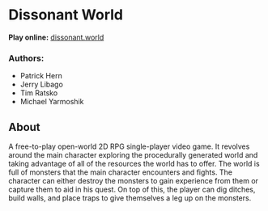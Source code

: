 # Dissonant World
**Play online:** [dissonant.world](https://dissonant.world/)

### Authors:
- Patrick Hern
- Jerry Libago
- Tim Ratsko
- Michael Yarmoshik

## About
A free-to-play open-world 2D RPG single-player video game. It revolves around the main character exploring the procedurally generated world and taking advantage of all of the resources the world has to offer. The world is full of monsters that the main character encounters and fights. The character can either destroy the monsters to gain experience from them or capture them to aid in his quest. On top of this, the player can dig ditches, build walls, and place traps to give themselves a leg up on the monsters.